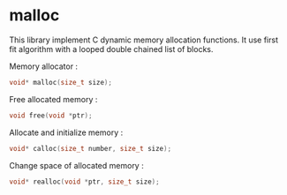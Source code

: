 # malloc #

This library implement C dynamic memory allocation functions.
It use first fit algorithm with a looped double chained list of blocks.

Memory allocator :
``` C
void* malloc(size_t size);
```

Free allocated memory :
``` C
void free(void *ptr);
```

Allocate and initialize memory :
``` C
void* calloc(size_t number, size_t size);
```

Change space of allocated memory :
``` C
void* realloc(void *ptr, size_t size);
```
